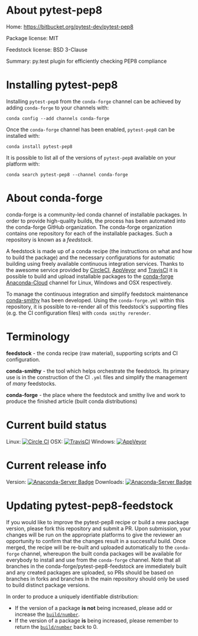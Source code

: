 About pytest-pep8
=================

Home: https://bitbucket.org/pytest-dev/pytest-pep8

Package license: MIT

Feedstock license: BSD 3-Clause

Summary: py.test plugin for efficiently checking PEP8 compliance



Installing pytest-pep8
======================

Installing `pytest-pep8` from the `conda-forge` channel can be achieved by adding `conda-forge` to your channels with:

```
conda config --add channels conda-forge
```

Once the `conda-forge` channel has been enabled, `pytest-pep8` can be installed with:

```
conda install pytest-pep8
```

It is possible to list all of the versions of `pytest-pep8` available on your platform with:

```
conda search pytest-pep8 --channel conda-forge
```



About conda-forge
=================

conda-forge is a community-led conda channel of installable packages.
In order to provide high-quality builds, the process has been automated into the
conda-forge GitHub organization. The conda-forge organization contains one repository
for each of the installable packages. Such a repository is known as a *feedstock*.

A feedstock is made up of a conda recipe (the instructions on what and how to build
the package) and the necessary configurations for automatic building using freely
available continuous integration services. Thanks to the awesome service provided by
[CircleCI](https://circleci.com/), [AppVeyor](http://www.appveyor.com/)
and [TravisCI](https://travis-ci.org/) it is possible to build and upload installable
packages to the [conda-forge](https://anaconda.org/conda-forge)
[Anaconda-Cloud](http://docs.anaconda.org/) channel for Linux, Windows and OSX respectively.

To manage the continuous integration and simplify feedstock maintenance
[conda-smithy](http://github.com/conda-forge/conda-smithy) has been developed.
Using the ``conda-forge.yml`` within this repository, it is possible to re-render all of
this feedstock's supporting files (e.g. the CI configuration files) with ``conda smithy rerender``.


Terminology
===========

**feedstock** - the conda recipe (raw material), supporting scripts and CI configuration.

**conda-smithy** - the tool which helps orchestrate the feedstock.
                   Its primary use is in the construction of the CI ``.yml`` files
                   and simplify the management of *many* feedstocks.

**conda-forge** - the place where the feedstock and smithy live and work to
                  produce the finished article (built conda distributions)

Current build status
====================

Linux: [![Circle CI](https://circleci.com/gh/conda-forge/pytest-pep8-feedstock.svg?style=shield)](https://circleci.com/gh/conda-forge/pytest-pep8-feedstock)
OSX: [![TravisCI](https://travis-ci.org/conda-forge/pytest-pep8-feedstock.svg?branch=master)](https://travis-ci.org/conda-forge/pytest-pep8-feedstock)
Windows: [![AppVeyor](https://ci.appveyor.com/api/projects/status/github/conda-forge/pytest-pep8-feedstock?svg=True)](https://ci.appveyor.com/project/conda-forge/pytest-pep8-feedstock/branch/master)

Current release info
====================
Version: [![Anaconda-Server Badge](https://anaconda.org/conda-forge/pytest-pep8/badges/version.svg)](https://anaconda.org/conda-forge/pytest-pep8)
Downloads: [![Anaconda-Server Badge](https://anaconda.org/conda-forge/pytest-pep8/badges/downloads.svg)](https://anaconda.org/conda-forge/pytest-pep8)


Updating pytest-pep8-feedstock
==============================

If you would like to improve the pytest-pep8 recipe or build a new
package version, please fork this repository and submit a PR. Upon submission,
your changes will be run on the appropriate platforms to give the reviewer an
opportunity to confirm that the changes result in a successful build. Once
merged, the recipe will be re-built and uploaded automatically to the
`conda-forge` channel, whereupon the built conda packages will be available for
everybody to install and use from the `conda-forge` channel.
Note that all branches in the conda-forge/pytest-pep8-feedstock are
immediately built and any created packages are uploaded, so PRs should be based
on branches in forks and branches in the main repository should only be used to
build distinct package versions.

In order to produce a uniquely identifiable distribution:
 * If the version of a package **is not** being increased, please add or increase
   the [``build/number``](http://conda.pydata.org/docs/building/meta-yaml.html#build-number-and-string).
 * If the version of a package **is** being increased, please remember to return
   the [``build/number``](http://conda.pydata.org/docs/building/meta-yaml.html#build-number-and-string)
   back to 0.
